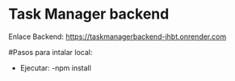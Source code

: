 # Task Manager backend
Enlace Backend: https://taskmanagerbackend-jhbt.onrender.com

#Pasos para intalar local:
 * Ejecutar:
   -npm install
 
